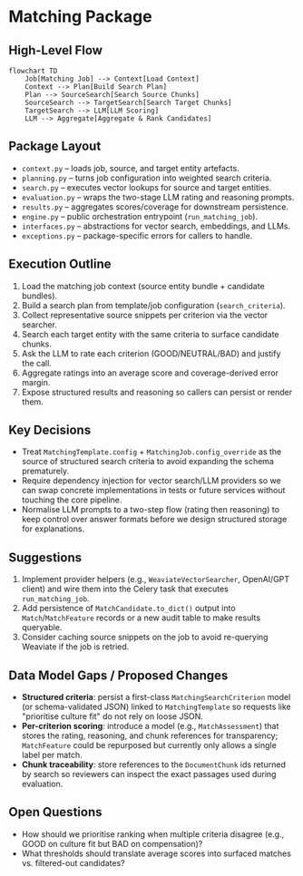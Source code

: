 # Matching Package

## High-Level Flow
```mermaid
flowchart TD
    Job[Matching Job] --> Context[Load Context]
    Context --> Plan[Build Search Plan]
    Plan --> SourceSearch[Search Source Chunks]
    SourceSearch --> TargetSearch[Search Target Chunks]
    TargetSearch --> LLM[LLM Scoring]
    LLM --> Aggregate[Aggregate & Rank Candidates]
```

## Package Layout
- `context.py` – loads job, source, and target entity artefacts.
- `planning.py` – turns job configuration into weighted search criteria.
- `search.py` – executes vector lookups for source and target entities.
- `evaluation.py` – wraps the two-stage LLM rating and reasoning prompts.
- `results.py` – aggregates scores/coverage for downstream persistence.
- `engine.py` – public orchestration entrypoint (`run_matching_job`).
- `interfaces.py` – abstractions for vector search, embeddings, and LLMs.
- `exceptions.py` – package-specific errors for callers to handle.

## Execution Outline
1. Load the matching job context (source entity bundle + candidate bundles).
2. Build a search plan from template/job configuration (`search_criteria`).
3. Collect representative source snippets per criterion via the vector searcher.
4. Search each target entity with the same criteria to surface candidate chunks.
5. Ask the LLM to rate each criterion (GOOD/NEUTRAL/BAD) and justify the call.
6. Aggregate ratings into an average score and coverage-derived error margin.
7. Expose structured results and reasoning so callers can persist or render them.

## Key Decisions
- Treat `MatchingTemplate.config` + `MatchingJob.config_override` as the source of structured search criteria to avoid expanding the schema prematurely.
- Require dependency injection for vector search/LLM providers so we can swap concrete implementations in tests or future services without touching the core pipeline.
- Normalise LLM prompts to a two-step flow (rating then reasoning) to keep control over answer formats before we design structured storage for explanations.

## Suggestions
1. Implement provider helpers (e.g., `WeaviateVectorSearcher`, OpenAI/GPT client) and wire them into the Celery task that executes `run_matching_job`.
2. Add persistence of `MatchCandidate.to_dict()` output into `Match`/`MatchFeature` records or a new audit table to make results queryable.
3. Consider caching source snippets on the job to avoid re-querying Weaviate if the job is retried.

## Data Model Gaps / Proposed Changes
- **Structured criteria**: persist a first-class `MatchingSearchCriterion` model (or schema-validated JSON) linked to `MatchingTemplate` so requests like "prioritise culture fit" do not rely on loose JSON.
- **Per-criterion scoring**: introduce a model (e.g., `MatchAssessment`) that stores the rating, reasoning, and chunk references for transparency; `MatchFeature` could be repurposed but currently only allows a single label per match.
- **Chunk traceability**: store references to the `DocumentChunk` ids returned by search so reviewers can inspect the exact passages used during evaluation.

## Open Questions
- How should we prioritise ranking when multiple criteria disagree (e.g., GOOD on culture fit but BAD on compensation)?
- What thresholds should translate average scores into surfaced matches vs. filtered-out candidates?
